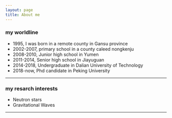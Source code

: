 ```yaml
---
layout: page
title: About me
---
```


### my worldline

- 1995, I was born in a remote county in Gansu province
- 2002-2007, primary school in a county caleed nongkenju
- 2008-2010, Junior high school in Yumen 
- 2011-2014, Senior high school in Jiayuguan
- 2014-2018, Undergraduate in Dalian University of Technology
- 2018-now, Phd candidate in Peking University
---
### my resarch interests

- Neutron stars
- Gravitational Waves
---

